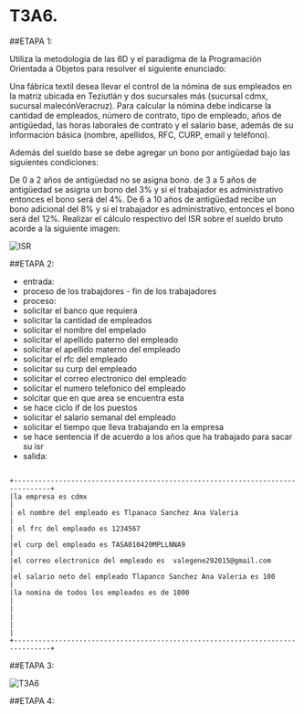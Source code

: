 # T3A6.

##ETAPA 1:

Utiliza la metodología de las 6D y el paradigma de la Programación Orientada a Objetos para resolver el siguiente enunciado:

Una fábrica textil desea llevar el control de la nómina de sus empleados en la matriz ubicada en Teziutlán y dos sucursales más (sucursal cdmx, sucursal malecónVeracruz). Para calcular la nómina debe indicarse la cantidad de empleados, número de contrato, tipo de empleado, años de antigüedad, las horas laborales de contrato y el salario base, además de su información básica (nombre, apellidos, RFC, CURP, email y teléfono).

Además del sueldo base se debe agregar un bono por antigüedad bajo las siguientes condiciones:

De 0 a 2 años de antigüedad no se asigna bono. de 3 a 5 años de antigüedad se asigna un bono del 3% y si el trabajador es administrativo entonces el bono será del 4%. De 6 a 10 años de antigüedad recibe un bono adicional del 8% y si el trabajador es administrativo, entonces el bono será del 12%. Realizar el cálculo respectivo del ISR sobre el sueldo bruto acorde a la siguiente imagen:

![ISR](https://user-images.githubusercontent.com/115035734/201532477-4c570987-a86a-47d8-ae58-d07984acf18a.png)

##ETAPA 2:

- entrada:
- proceso de los trabajdores - fin de los trabajadores
- proceso:
- solicitar el banco que requiera
- solicitar la cantidad de empleados
- solicitar el nombre del empelado
- solicitar el apellido paterno del empleado
- solicitar el apellido materno del empleado
- solicitar el rfc del empleado 
- solicitar su curp del empleado
- solicitar el correo electronico del empleado
- solicitar el numero telefonico del empleado 
- solcitar que en que area se encuentra esta
- se hace ciclo if de los puestos
- solicitar el salario semanal del empleado
- solicitar el tiempo que lleva trabajando en la empresa
- se hace sentencia if de acuerdo  a los años que ha trabajado para sacar su isr
- salida:

~~~

+-------------------------------------------------------------------------------+
|la empresa es cdmx                                                             |
| el nombre del empleado es Tlpanaco Sanchez Ana Valeria                        |
| el frc del empleado es 1234567                                                |
|el curp del empleado es TASA010420MPLLNNA9                                     |
|el correo electronico del empleado es  valegene292015@gmail.com                |
|el salario neto del empleado Tlapanco Sanchez Ana Valeria es 100               |
|la nomina de todos los empleados es de 1000                                    |
|                                                                               |
|                                                                               |
+-------------------------------------------------------------------------------+

~~~

##ETAPA 3:

![T3A6](https://user-images.githubusercontent.com/115035734/201532975-df183b50-2b51-46c5-872b-ac44770be59d.png)

##ETAPA 4:




